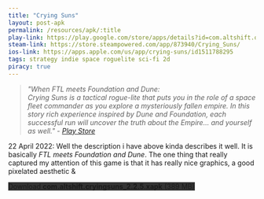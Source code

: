 ```yaml
---
title: "Crying Suns"
layout: post-apk
permalink: /resources/apk/:title
play-link: https://play.google.com/store/apps/details?id=com.altshift.orenda.cryingsuns
steam-link: https://store.steampowered.com/app/873940/Crying_Suns/
ios-link: https://apps.apple.com/us/app/crying-suns/id1511788295
tags: strategy indie space roguelite sci-fi 2d
piracy: true
---
```


> _"When FTL meets Foundation and Dune:<br>Crying Suns is a tactical rogue-lite that puts you in the role of a space fleet commander as you explore a mysteriously fallen empire. In this story rich experience inspired by Dune and Foundation, each successful run will uncover the truth about the Empire... and yourself as well." - <a href="https://play.google.com/store/apps/details?id=com.altshift.orenda.cryingsuns" target="_blank">Play Store</a>_

<span class="timestamp">22 April 2022:</span> Well the description i have above kinda describes it well. It is basically _FTL meets Foundation and Dune_. The one thing that really captured my attention of this game is that it has really nice graphics, a good pixelated aesthetic & 

<div class="text-center">
    <a class="btn btn-dark btn-block w-100" onclick='apk("com.altshift.cryingsuns_2.2.5.xapk")' style="text-decoration: none; background-color: #333;"> Download <b>com.altshift.cryingsuns_2.2.5.xapk</b> (389 MB)</a>
</div>
